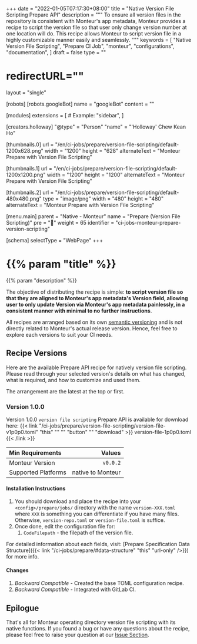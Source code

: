 +++
date = "2022-01-05T07:17:30+08:00"
title = "Native Version File Scripting Prepare API"
description = """
To ensure all version files in the repository is consistent with Monteur's app
metadata, Monteur provides a recipe to script the version file so that user
only change version number at one location will do. This recipe allows Monteur
to script version file in a highly customizable manner easily and seamlessly.
"""
keywords = [
	"Native Version File Scripting",
	"Prepare CI Job",
	"monteur",
	"configurations",
	"documentation",
]
draft = false
type = ""
# redirectURL=""
layout = "single"


[robots]
[robots.googleBot]
name = "googleBot"
content = ""


[modules]
extensions = [
	# Example: "sidebar",
]


[creators.holloway]
"@type" = "Person"
"name" = "'Holloway' Chew Kean Ho"


[thumbnails.0]
url = "/en/ci-jobs/prepare/version-file-scripting/default-1200x628.png"
width = "1200"
height = "628"
alternateText = "Monteur Prepare with Version File Scripting"

[thumbnails.1]
url = "/en/ci-jobs/prepare/version-file-scripting/default-1200x1200.png"
width = "1200"
height = "1200"
alternateText = "Monteur Prepare with Version File Scripting"

[thumbnails.2]
url = "/en/ci-jobs/prepare/version-file-scripting/default-480x480.png"
type = "image/png"
width = "480"
height = "480"
alternateText = "Monteur Prepare with Version File Scripting"


[menu.main]
parent = "Native - Monteur"
name = "Prepare (Version File Scripting)"
pre = "🧶"
weight = 65
identifier = "ci-jobs-monteur-prepare-version-scripting"


[schema]
selectType = "WebPage"
+++

# {{% param "title" %}}
{{% param "description" %}}

The objective of distributing the recipe is simple: **to script version file
so that they are aligned to Monteur's app metadata's Version field, allowing
user to only update Version via Monteur's app metadata painlessly, in a
consistent manner with minimal to no further instructions**.

All recipes are arranged based on its own
[semantic versioning](https://semver.org/) and is not directly related to
Monteur's actual release version. Hence, feel free to explore each versions
to suit your CI needs.




## Recipe Versions
Here are the available Prepare API recipe for natively version file scripting.
Please read through your selected version's details on what has changed, what is
required, and how to customize and used them.

The arrangement are the latest at the top or first.



### Version 1.0.0
Version 1.0.0 `version file scripting` Prepare API is available for download
here:
{{< link "/ci-jobs/prepare/version-file-scripting/version-file-v1p0p0.toml"
	"this" "" "" "button" "" "download" >}}
version-file-1p0p0.toml
{{< /link >}}

| Min Requirements     | Values                           |
|:---------------------|---------------------------------:|
| Monteur Version      | `v0.0.2`                         |
| Supported Platforms  | native to Monteur                |


#### Installation Instructions
1. You should download and place the recipe into your `<config>/prepare/jobs/`
   directory with the name `version-XXX.toml` where `XXX` is something you
   can differentiate if you have many files. Otherwise, `version-repo.toml` or
   `version-file.toml` is suffice.
2. Once done, edit the configuration file for:
   1. `CodeFilepath` - the filepath of the version file.

For detailed information about each fields, visit:
[Prepare Specification Data Structure]({{< link
"/ci-jobs/prepare/#data-structure" "this" "url-only" />}}) for more info.


#### Changes
1. *Backward Compatible* - Created the base TOML configuration recipe.
2. *Backward Compatible* - Integrated with GitLab CI.




## Epilogue
That's all for Monteur operating directory version file scripting with its
native functions. If you found a bug or have any questions about the recipe,
please feel free to raise your question at our
[Issue Section](https://gitlab.com/zoralab/monteur/-/issues).
